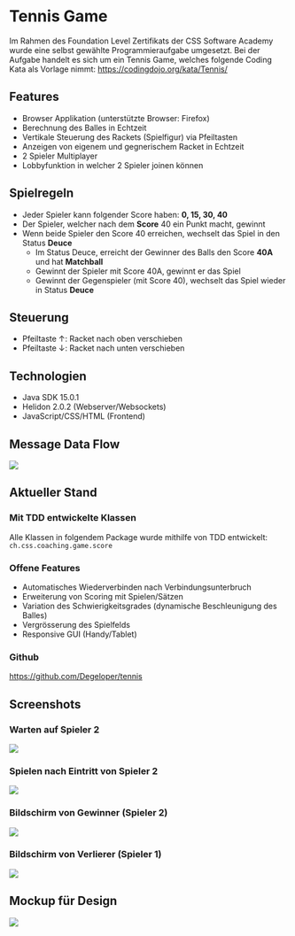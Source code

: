 # Tennis Game
Im Rahmen des Foundation Level Zertifikats der CSS Software Academy wurde eine selbst gewählte Programmieraufgabe 
umgesetzt.
Bei der Aufgabe handelt es sich um ein Tennis Game, welches folgende Coding Kata als Vorlage nimmt:
https://codingdojo.org/kata/Tennis/

## Features
- Browser Applikation (unterstützte Browser: Firefox)
- Berechnung des Balles in Echtzeit
- Vertikale Steuerung des Rackets (Spielfigur) via Pfeiltasten
- Anzeigen von eigenem und gegnerischem Racket in Echtzeit
- 2 Spieler Multiplayer
- Lobbyfunktion in welcher 2 Spieler joinen können

## Spielregeln
- Jeder Spieler kann folgender Score haben: **0, 15, 30, 40**
- Der Spieler, welcher nach dem **Score** 40 ein Punkt macht, gewinnt
- Wenn beide Spieler den Score 40 erreichen, wechselt das Spiel in den Status **Deuce**
  - Im Status Deuce, erreicht der Gewinner des Balls den Score **40A** und hat **Matchball**
  - Gewinnt der Spieler mit Score 40A, gewinnt er das Spiel
  - Gewinnt der Gegenspieler (mit Score 40), wechselt das Spiel wieder in Status **Deuce**

## Steuerung
- Pfeiltaste ↑: Racket nach oben verschieben
- Pfeiltaste ↓: Racket nach unten verschieben

## Technologien
- Java SDK 15.0.1
- Helidon 2.0.2 (Webserver/Websockets)
- JavaScript/CSS/HTML (Frontend)

## Message Data Flow
![](images/Messages.jpg)

## Aktueller Stand

### Mit TDD entwickelte Klassen
Alle Klassen in folgendem Package wurde mithilfe von TDD entwickelt:
`ch.css.coaching.game.score`

### Offene Features
- Automatisches Wiederverbinden nach Verbindungsunterbruch
- Erweiterung von Scoring mit Spielen/Sätzen
- Variation des Schwierigkeitsgrades (dynamische Beschleunigung des Balles) 
- Vergrösserung des Spielfelds
- Responsive GUI (Handy/Tablet)

### Github
https://github.com/Degeloper/tennis

## Screenshots
### Warten auf Spieler 2
![](images/Waiting.png)

### Spielen nach Eintritt von Spieler 2
![](images/Playing.png)

### Bildschirm von Gewinner (Spieler 2)
![](images/Winning.png)

### Bildschirm von Verlierer (Spieler 1) 
![](images/Losing.png)

## Mockup für Design
![](images/Mockup.jpg)





